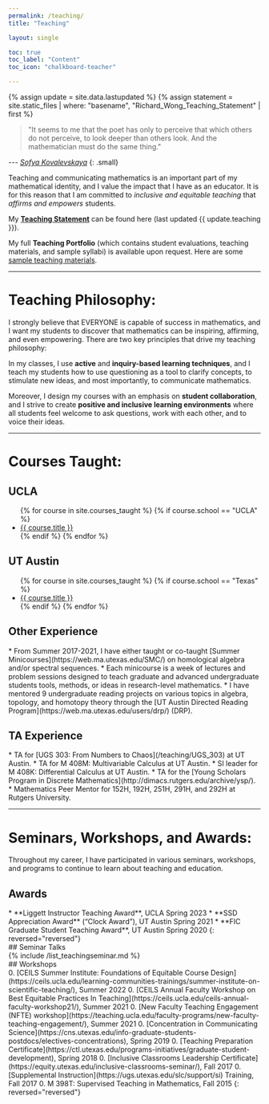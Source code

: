 ```yaml
---
permalink: /teaching/
title: "Teaching"

layout: single

toc: true
toc_label: "Content"
toc_icon: "chalkboard-teacher"

---
```



{% assign update = site.data.lastupdated %}
{% assign statement = site.static_files | where: "basename", "Richard_Wong_Teaching_Statement" | first %}

> "It seems to me that the poet has only to perceive that which others do not perceive, to look deeper than others look. And the mathematician must do the same thing." 

<cite>--- [Sofya Kovalevskaya](https://en.wikipedia.org/wiki/Sofya_Kovalevskaya)</cite>
{: .small} 

Teaching and communicating mathematics is an important part of my mathematical identity, and I value the impact that I have as an educator. It is for this reason that I am committed to *inclusive and equitable teaching* that *affirms and empowers* students.

My **[Teaching Statement](/assets/Richard_Wong_Teaching_Statement.pdf)** can be found here (last updated {{ update.teaching }}).

My full **Teaching Portfolio** (which contains student evaluations, teaching materials, and sample syllabi) is available upon request. Here are some [sample teaching materials](/teaching/materials).  

<!--end_excerpt-->

<hr>

<div class="standout" markdown="1">

# Teaching Philosophy:

I strongly believe that EVERYONE is capable of success in mathematics, and I want my students to discover that mathematics can be inspiring, affirming, and even empowering.  There are two key principles that drive my teaching philosophy:

In my classes, I use **active** and **inquiry-based learning techniques**, and I teach my students how to use questioning as a tool to clarify concepts, to stimulate new ideas, and most importantly, to communicate mathematics.

Moreover, I design my courses with an emphasis on **student collaboration**, and I strive to create **positive and inclusive learning environments** where all students feel welcome to ask questions, work with each other, and to voice their ideas. 
</div>

<hr>

# Courses Taught:

## UCLA

<div class="standoutlist" markdown="1">
<ul>
{% for course in site.courses_taught %}
{% if course.school == "UCLA" %}	
  <li>
  <a href="{{ course.url }}">{{ course.title }}</a>
  </li>
{% endif %}
{% endfor %}
</ul>
</div>


## UT Austin

<div class="standoutlist" markdown="1">
<ul>
{% for course in site.courses_taught %}
{% if course.school == "Texas" %}	
  <li>
  <a href="{{ course.url }}">{{ course.title }}</a>
  </li>
{% endif %}
{% endfor %}
</ul>
</div>

## Other Experience

<div class="standoutlist" markdown="1">
* From Summer 2017-2021, I have either taught or co-taught [Summer Minicourses](https://web.ma.utexas.edu/SMC/) on homological algebra and/or spectral sequences. 
	* Each minicourse is a week of lectures and problem sessions designed to teach graduate and advanced undergraduate students tools, methods, or ideas in research-level mathematics.
* I have mentored 9 undergraduate reading projects on various topics in algebra, topology, and homotopy theory through the [UT Austin Directed Reading Program](https://web.ma.utexas.edu/users/drp/) (DRP).

</div>

## TA Experience

<div class="standoutlist" markdown="1">
* TA for [UGS 303: From Numbers to Chaos](/teaching/UGS_303) at UT Austin.
* TA for M 408M: Multivariable Calculus at UT Austin.
* SI leader for M 408K: Differential Calculus at UT Austin.
* TA for the [Young Scholars Program in Discrete Mathematics](http://dimacs.rutgers.edu/archive/ysp/).
* Mathematics Peer Mentor for 152H, 192H, 251H, 291H, and 292H at Rutgers University.

</div>

<hr>


# Seminars, Workshops, and Awards:

Throughout my career, I have participated in various seminars, workshops, and programs to continue to learn about teaching and education.

## Awards

<div class="standoutlist" markdown="1">
* **Liggett Instructor Teaching Award**, UCLA Spring 2023
* **SSD Appreciation Award** (“Clock Award”), UT Austin Spring 2021
* **FIC Graduate Student Teaching Award**, UT Austin Spring 2020
{: reversed="reversed"}

</div>
## Seminar Talks

<div class="standoutlist" markdown="1">
{% include /list_teachingseminar.md %}

</div>
## Workshops

<div class="standoutlist" markdown="1">
0. [CEILS Summer Institute: Foundations of Equitable Course Design](https://ceils.ucla.edu/learning-communities-trainings/summer-institute-on-scientific-teaching/), Summer 2022
0. [CEILS Annual Faculty Workshop on Best Equitable Practices In Teaching](https://ceils.ucla.edu/ceils-annual-faculty-workshop21/), Summer 2021
0. [New Faculty Teaching Engagement (NFTE) workshop](https://teaching.ucla.edu/faculty-programs/new-faculty-teaching-engagement/), Summer 2021
0. [Concentration in Communicating Science](https://cns.utexas.edu/info-graduate-students-postdocs/electives-concentrations), Spring 2019
0. [Teaching Preparation Certificate](https://ctl.utexas.edu/programs-initiatives/graduate-student-development), Spring 2018
0. [Inclusive Classrooms Leadership Certificate](https://equity.utexas.edu/inclusive-classrooms-seminar/), Fall 2017
0. [Supplemental Instruction](https://ugs.utexas.edu/slc/support/si) Training, Fall 2017
0. M 398T: Supervised Teaching in Mathematics, Fall 2015
{: reversed="reversed"}

</div>